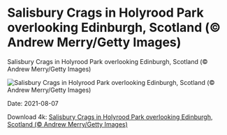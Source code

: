 # Salisbury Crags in Holyrood Park overlooking Edinburgh, Scotland (© Andrew Merry/Getty Images)

Salisbury Crags in Holyrood Park overlooking Edinburgh, Scotland (© Andrew Merry/Getty Images)

![Salisbury Crags in Holyrood Park overlooking Edinburgh, Scotland (© Andrew Merry/Getty Images)](https://bing.com/th?id=OHR.SalisburyCrags_EN-US5552613401_UHD.jpg&w=1024&h=576)

Date: 2021-08-07

Download 4k: [Salisbury Crags in Holyrood Park overlooking Edinburgh, Scotland (© Andrew Merry/Getty Images)](https://bing.com/th?id=OHR.SalisburyCrags_EN-US5552613401_UHD.jpg)

